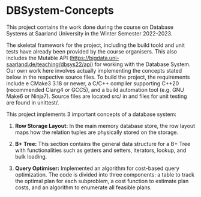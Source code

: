 # DBSystem-Concepts

This project contains the work done during the course on Database Systems at Saarland University in the Winter Semester 2022-2023.

The skeletal framework for the project, including the build toold and unit tests have already been provided by the course organisers. This also includes the Mutable API (https://bigdata.uni-saarland.de/teaching/dbsys22/api) for working with the Database System. Our own work here involves actually implementing the concepts stated below in the respective source files.
To build the project, the requirements include e CMake3 3.18 or newer, a C/C++ compiler supporting C++20
(recommended Clang4 or GCC5), and a build automation tool (e.g. GNU Make6 or Ninja7). Source files are located src/ in and files for unit testing are found in unittest/.

This project implements 3 important concepts of a database system:

1. **Row Storage Layout:** 
In the main memory database store, the row layout maps how the relation tuples are physically stored on the storage.

2. **B+ Tree:** 
This section contains the general data structure for a B+ Tree with functionalities such as getters and setters, iterators, lookup, and bulk loading.

3. **Query Optimiser:** 
Implemented an algorithm for cost-based query optimization. The code is divided into three components: a table to track the optimal plan for each subproblem, a cost function to estimate plan costs, and an algorithm to enumerate all feasible plans.

